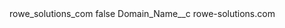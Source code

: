 <?xml version="1.0" encoding="UTF-8"?>
<CustomMetadata xmlns="http://soap.sforce.com/2006/04/metadata" xmlns:xsi="http://www.w3.org/2001/XMLSchema-instance" xmlns:xsd="http://www.w3.org/2001/XMLSchema">
    <label>rowe_solutions_com</label>
    <protected>false</protected>
    <values>
        <field>Domain_Name__c</field>
        <value xsi:type="xsd:string">rowe-solutions.com</value>
    </values>
</CustomMetadata>

